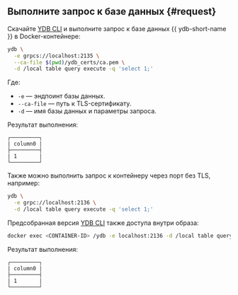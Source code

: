 ## Выполните запрос к базе данных {#request}

Скачайте [YDB CLI](../../../getting_started/cli.md) и выполните запрос к базе данных {{ ydb-short-name }} в Docker-контейнере:

```bash
ydb \
  -e grpcs://localhost:2135 \
  --ca-file $(pwd)/ydb_certs/ca.pem \
  -d /local table query execute -q 'select 1;'
```

Где:

* `-e` — эндпоинт базы данных.
* `--ca-file` — путь к TLS-сертификату.
* `-d` — имя базы данных и параметры запроса.

Результат выполнения:

```text
┌─────────┐
| column0 |
├─────────┤
| 1       |
└─────────┘
```

Также можно выполнить запрос к контейнеру через порт без TLS, например:

```bash
ydb \
  -e grpc://localhost:2136 \
  -d /local table query execute -q 'select 1;'
```


Предсобранная версия [YDB CLI](../../../reference/ydb-cli/index.md) также доступа внутри образа:

```bash
docker exec <CONTAINER-ID> /ydb -e localhost:2136 -d /local table query execute -q 'select 1;'
```

Результат выполнения:

```text
┌─────────┐
| column0 |
├─────────┤
| 1       |
└─────────┘
```
